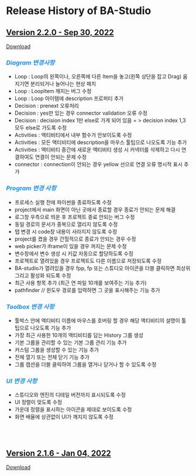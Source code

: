 # **Release History of BA-Studio**

## <u>**Version 2.2.0 - Sep 30, 2022**</u>                 
[ Download](https://download.batem.com) 

### <span style="color:dodgerblue">*Diagram 변경사항*</span>
- Loop : Loop의 왼쪽이나, 오른쪽에 다른 Item을 놓고(왼쪽 상단을 잡고 Drag) 움지기면 분리되거나 늘어나는 현상 패치
- Loop : LoopItem 깨지는 버그 수정
- Loop : Loop 아이템에 description 프로퍼티 추가
- Decision : prenext 오류처리
- Decision : yes만 있는 경우 connector validation 오류 수정
- Decision : decision index 1만 else로 가게 되어 있음 = > decision index 1,3 모두 else로 가도록 수정
- Activities : 액티비티에서 내부 함수가 안보이도록 수정
- Activities : 모든 액티비티에 description을 마우스 툴팁으로 나오도록 기능 추가
- Activities : 액티비티 중간에 새로운 액티비티 생성 시 커넥터를 삭제하고 다시 연결하여도 연결이 안되는 문제 수정
- connector : connection이 안되는 경우 yellow 선으로 연결 오류 명시적 표시 추가  

### <span style="color:dodgerblue">*Program 변경 사항*</span>
- 프로세스 실행 전에 파이썬을 종료하도록 수정  
- project에서 main 화면이 아닌 곳에서 종료할 경우 종료가 안되는 문제 해결  
- 로그창 우측으로 띄운 후 프로젝트 종료 안되는 버그 수정
- 동일 경로의 문서가 중복으로 열리지 않도록 수정
- 탭 변경 시 code창 내용이 사라지지 않도록 수정
- project를 켰을 경우 간헐적으로 종료가 안되는 경우 수정
- web picker가 iframe이 있을 경우 꺼지는 문제 수정
- 변수창에서 변수 생성 시 키값 자동으로 할당하도록 수정
- 프로젝트로 열려있을 경우 프로젝트도 다른 이름으로 저장되도록 수정
- BA-studio가 열려있을 경우 fpp, fp 또는 스튜디오 아이콘을 더블 클릭하면 최상위 그리고 활성화 되도록 수정
- 최근 사용 항목 추가 (최근 연 파일 10개를 보여주는 기능 추가)
- pathfinder // 윈도우 경로를 입력하면 그 곳을 표시해주는 기능 추가

### <span style="color:dodgerblue">*Toolbox 변경 사항*</span>
- 툴박스 안에 액티비티 이름에 마우스를 호버링 할 경우 해당 액티비티의 설명이 툴팁으로 나오도록 기능 추가
- 가장 최근 사용한 10개의 액티비티를 담는 History 그룹 생성 
- 기본 그룹을 관리할 수 있는 기본 그룹 관리 기능 추가
- 커스텀 그룹을 생성할 수 있는 기능 추가
- 전체 열기 또는 전체 닫기 기능 추가
- 그룹 캡션을 더블 클릭하여 그룹을 열거나 닫거나 할 수 있도록 수정

### <span style="color:dodgerblue">*UI 변경 사항*</span>
- 스튜디오와 엔진의 디테일 버전까지 표시되도록 수정
- UI 정렬이 맞도록 수정
- 가운데 정렬을 표시하는 아이콘을 제대로 보이도록 수정
- 화면 배율에 상관없이 UI가 깨지지 않도록 수정

<br>
<br>

## <u>**Version 2.1.6 - Jan 04, 2022**</u>                 
[ Download](https://download.batem.com) 
